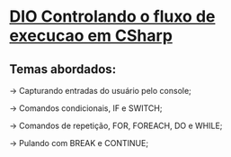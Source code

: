 # <a href="https://web.dio.me">DIO Controlando o fluxo de execucao em CSharp</a>

## Temas abordados: 
<p> -> Capturando entradas do usuário pelo console;</p>
<p> -> Comandos condicionais, IF e SWITCH;</p>
<p> -> Comandos de repetição, FOR, FOREACH, DO e WHILE;</p>
<p> -> Pulando com BREAK e CONTINUE;</p>
